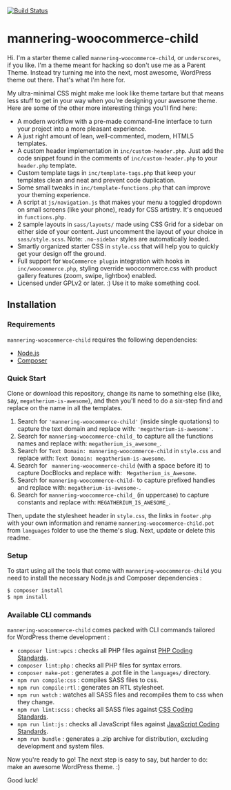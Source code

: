 [![Build Status](https://travis-ci.org/Automattic/mannering-woocommerce-child.svg?branch=master)](https://travis-ci.org/Automattic/mannering-woocommerce-child)

mannering-woocommerce-child
===

Hi. I'm a starter theme called `mannering-woocommerce-child`, or `underscores`, if you like. I'm a theme meant for hacking so don't use me as a Parent Theme. Instead try turning me into the next, most awesome, WordPress theme out there. That's what I'm here for.

My ultra-minimal CSS might make me look like theme tartare but that means less stuff to get in your way when you're designing your awesome theme. Here are some of the other more interesting things you'll find here:

* A modern workflow with a pre-made command-line interface to turn your project into a more pleasant experience.
* A just right amount of lean, well-commented, modern, HTML5 templates.
* A custom header implementation in `inc/custom-header.php`. Just add the code snippet found in the comments of `inc/custom-header.php` to your `header.php` template.
* Custom template tags in `inc/template-tags.php` that keep your templates clean and neat and prevent code duplication.
* Some small tweaks in `inc/template-functions.php` that can improve your theming experience.
* A script at `js/navigation.js` that makes your menu a toggled dropdown on small screens (like your phone), ready for CSS artistry. It's enqueued in `functions.php`.
* 2 sample layouts in `sass/layouts/` made using CSS Grid for a sidebar on either side of your content. Just uncomment the layout of your choice in `sass/style.scss`.
Note: `.no-sidebar` styles are automatically loaded.
* Smartly organized starter CSS in `style.css` that will help you to quickly get your design off the ground.
* Full support for `WooCommerce plugin` integration with hooks in `inc/woocommerce.php`, styling override woocommerce.css with product gallery features (zoom, swipe, lightbox) enabled.
* Licensed under GPLv2 or later. :) Use it to make something cool.

Installation
---------------

### Requirements

`mannering-woocommerce-child` requires the following dependencies:

- [Node.js](https://nodejs.org/)
- [Composer](https://getcomposer.org/)

### Quick Start

Clone or download this repository, change its name to something else (like, say, `megatherium-is-awesome`), and then you'll need to do a six-step find and replace on the name in all the templates.

1. Search for `'mannering-woocommerce-child'` (inside single quotations) to capture the text domain and replace with: `'megatherium-is-awesome'`.
2. Search for `mannering-woocommerce-child_` to capture all the functions names and replace with: `megatherium_is_awesome_`.
3. Search for `Text Domain: mannering-woocommerce-child` in `style.css` and replace with: `Text Domain: megatherium-is-awesome`.
4. Search for <code>&nbsp;mannering-woocommerce-child</code> (with a space before it) to capture DocBlocks and replace with: <code>&nbsp;Megatherium_is_Awesome</code>.
5. Search for `mannering-woocommerce-child-` to capture prefixed handles and replace with: `megatherium-is-awesome-`.
6. Search for `mannering-woocommerce-child_` (in uppercase) to capture constants and replace with: `MEGATHERIUM_IS_AWESOME_`.

Then, update the stylesheet header in `style.css`, the links in `footer.php` with your own information and rename `mannering-woocommerce-child.pot` from `languages` folder to use the theme's slug. Next, update or delete this readme.

### Setup

To start using all the tools that come with `mannering-woocommerce-child`  you need to install the necessary Node.js and Composer dependencies :

```sh
$ composer install
$ npm install
```

### Available CLI commands

`mannering-woocommerce-child` comes packed with CLI commands tailored for WordPress theme development :

- `composer lint:wpcs` : checks all PHP files against [PHP Coding Standards](https://developer.wordpress.org/coding-standards/wordpress-coding-standards/php/).
- `composer lint:php` : checks all PHP files for syntax errors.
- `composer make-pot` : generates a .pot file in the `languages/` directory.
- `npm run compile:css` : compiles SASS files to css.
- `npm run compile:rtl` : generates an RTL stylesheet.
- `npm run watch` : watches all SASS files and recompiles them to css when they change.
- `npm run lint:scss` : checks all SASS files against [CSS Coding Standards](https://developer.wordpress.org/coding-standards/wordpress-coding-standards/css/).
- `npm run lint:js` : checks all JavaScript files against [JavaScript Coding Standards](https://developer.wordpress.org/coding-standards/wordpress-coding-standards/javascript/).
- `npm run bundle` : generates a .zip archive for distribution, excluding development and system files.

Now you're ready to go! The next step is easy to say, but harder to do: make an awesome WordPress theme. :)

Good luck!
